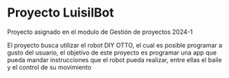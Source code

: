 # Proyecto LuisilBot

Proyecto asignado en el modulo de Gestión de proyectos 2024-1

El proyecto busca utilizar el robot DIY OTTO, el cual es posible programar a gusto del usuario, el objetivo de este proyecto es programar una app que pueda mandar instrucciones que el robot pueda realizar, entre ellas el baile y el control de su movimiento
